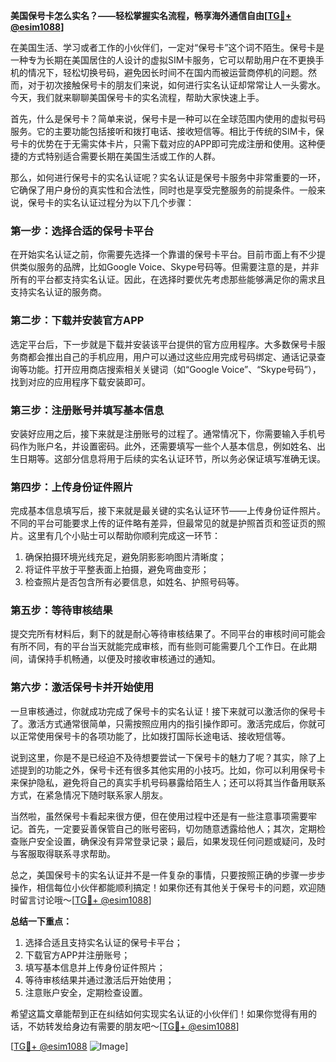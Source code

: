 **美国保号卡怎么实名？——轻松掌握实名流程，畅享海外通信自由[[TG💪+ @esim1088](https://t.me/s/esim1088)]**

在美国生活、学习或者工作的小伙伴们，一定对“保号卡”这个词不陌生。保号卡是一种专为长期在美国居住的人设计的虚拟SIM卡服务，它可以帮助用户在不更换手机的情况下，轻松切换号码，避免因长时间不在国内而被运营商停机的问题。然而，对于初次接触保号卡的朋友们来说，如何进行实名认证却常常让人一头雾水。今天，我们就来聊聊美国保号卡的实名流程，帮助大家快速上手。

首先，什么是保号卡？简单来说，保号卡是一种可以在全球范围内使用的虚拟号码服务。它的主要功能包括接听和拨打电话、接收短信等。相比于传统的SIM卡，保号卡的优势在于无需实体卡片，只需下载对应的APP即可完成注册和使用。这种便捷的方式特别适合需要长期在美国生活或工作的人群。

那么，如何进行保号卡的实名认证呢？实名认证是保号卡服务中非常重要的一环，它确保了用户身份的真实性和合法性，同时也是享受完整服务的前提条件。一般来说，保号卡的实名认证过程分为以下几个步骤：

### 第一步：选择合适的保号卡平台

在开始实名认证之前，你需要先选择一个靠谱的保号卡平台。目前市面上有不少提供类似服务的品牌，比如Google Voice、Skype号码等。但需要注意的是，并非所有的平台都支持实名认证。因此，在选择时要优先考虑那些能够满足你的需求且支持实名认证的服务商。

### 第二步：下载并安装官方APP

选定平台后，下一步就是下载并安装该平台提供的官方应用程序。大多数保号卡服务商都会推出自己的手机应用，用户可以通过这些应用完成号码绑定、通话记录查询等功能。打开应用商店搜索相关关键词（如“Google Voice”、“Skype号码”），找到对应的应用程序下载安装即可。

### 第三步：注册账号并填写基本信息

安装好应用之后，接下来就是注册账号的过程了。通常情况下，你需要输入手机号码作为账户名，并设置密码。此外，还需要填写一些个人基本信息，例如姓名、出生日期等。这部分信息将用于后续的实名认证环节，所以务必保证填写准确无误。

### 第四步：上传身份证件照片

完成基本信息填写后，接下来就是最关键的实名认证环节——上传身份证件照片。不同的平台可能要求上传的证件略有差异，但最常见的就是护照首页和签证页的照片。这里有几个小贴士可以帮助你顺利完成这一环节：

1. 确保拍摄环境光线充足，避免阴影影响图片清晰度；
2. 将证件平放于平整表面上拍摄，避免弯曲变形；
3. 检查照片是否包含所有必要信息，如姓名、护照号码等。

### 第五步：等待审核结果

提交完所有材料后，剩下的就是耐心等待审核结果了。不同平台的审核时间可能会有所不同，有的平台当天就能完成审核，而有些则可能需要几个工作日。在此期间，请保持手机畅通，以便及时接收审核通过的通知。

### 第六步：激活保号卡并开始使用

一旦审核通过，你就成功完成了保号卡的实名认证！接下来就可以激活你的保号卡了。激活方式通常很简单，只需按照应用内的指引操作即可。激活完成后，你就可以正常使用保号卡的各项功能了，比如拨打国际长途电话、接收短信等。

说到这里，你是不是已经迫不及待想要尝试一下保号卡的魅力了呢？其实，除了上述提到的功能之外，保号卡还有很多其他实用的小技巧。比如，你可以利用保号卡来保护隐私，避免将自己的真实手机号码暴露给陌生人；还可以将其当作备用联系方式，在紧急情况下随时联系家人朋友。

当然啦，虽然保号卡看起来很方便，但在使用过程中还是有一些注意事项需要牢记。首先，一定要妥善保管自己的账号密码，切勿随意透露给他人；其次，定期检查账户安全设置，确保没有异常登录记录；最后，如果发现任何问题或疑问，及时与客服取得联系寻求帮助。

总之，美国保号卡的实名认证并不是一件复杂的事情，只要按照正确的步骤一步步操作，相信每位小伙伴都能顺利搞定！如果你还有其他关于保号卡的问题，欢迎随时留言讨论哦～[[TG💪+ @esim1088](https://t.me/s/esim1088)]

**总结一下重点：**
1. 选择合适且支持实名认证的保号卡平台；
2. 下载官方APP并注册账号；
3. 填写基本信息并上传身份证件照片；
4. 等待审核结果并通过激活后开始使用；
5. 注意账户安全，定期检查设置。

希望这篇文章能帮到正在纠结如何实现实名认证的小伙伴们！如果你觉得有用的话，不妨转发给身边有需要的朋友吧～[[TG💪+ @esim1088](https://t.me/s/esim1088)] 

[[TG💪+ @esim1088](https://t.me/s/esim1088) ![Image](https://i.postimg.cc/4NQfJmqS/Snipaste-2025-05-13-00-14-12.png)]